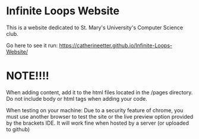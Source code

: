 # Infinite Loops Website

This is a website dedicated to St. Mary's University's Computer Science club.

Go here to see it run: https://catherineetter.github.io/Infinite-Loops-Website/
# NOTE!!!!
When adding content, add it to the html files located in the /pages directory. Do not include body or html tags when adding your code.

When testing on your machine:
Due to a security feature of chrome, you must use another browser to test the site or the live preview option provided by the brackets IDE.
It will work fine when hosted by a server (or uploaded to github)
